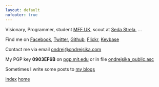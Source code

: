 ```yaml
---
layout: default
nofooter: true
---
```


Visionary, Programmer, student [MFF UK](http://mff.cuni.cz), scout at [Seda Strela](http://sedastrela.cz), ...

Find me on [Facebook](https://www.facebook.com/sikaondrej2), [Twitter](https://www.twitter.com/ondrejsika), [Github](https://www.github.com/ondrejsika), [Flickr](https://www.flickr.com/photos/ondrejsika/), [Keybase](https://www.keybase.io/ondrejsika)

Contact me via email <ondrej@ondrejsika.com>

My PGP key __0903EF6B__ on [pgp.mit.edu](http://pgp.mit.edu/pks/lookup?op=vindex&search=0x775D8A020903EF6B) or in file [ondrejsika_public.asc](ondrejsika_public.asc)

Sometimes I write some posts to [my blogs](/my-blogs.html)

[index](/site-index.html) [home](/)

